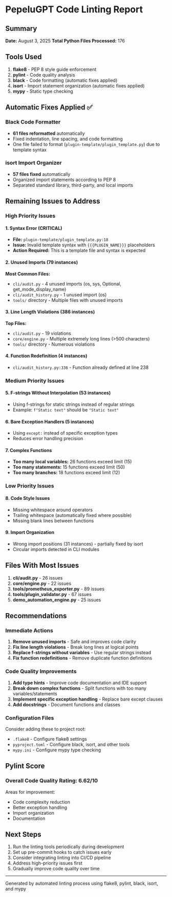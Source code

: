 # PepeluGPT Code Linting Report

## Summary

**Date:** August 3, 2025
**Total Python Files Processed:** 176

## Tools Used

1. **flake8** - PEP 8 style guide enforcement
2. **pylint** - Code quality analysis  
3. **black** - Code formatting (automatic fixes applied)
4. **isort** - Import statement organization (automatic fixes applied)
5. **mypy** - Static type checking

## Automatic Fixes Applied ✅

### Black Code Formatter

- **61 files reformatted** automatically
- Fixed indentation, line spacing, and code formatting
- One file failed to format (`plugin-template/plugin_template.py`) due to template syntax

### isort Import Organizer

- **57 files fixed** automatically
- Organized import statements according to PEP 8
- Separated standard library, third-party, and local imports

## Remaining Issues to Address

### High Priority Issues

#### 1. Syntax Error (CRITICAL)

- **File:** `plugin-template/plugin_template.py:18`
- **Issue:** Invalid template syntax with `{{{PLUGIN_NAME}}}` placeholders
- **Action Required:** This is a template file and syntax is expected

#### 2. Unused Imports (79 instances)

**Most Common Files:**

- `cli/audit.py` - 4 unused imports (os, sys, Optional, get_mode_display_name)  
- `cli/audit_history.py` - 1 unused import (os)
- `tools/` directory - Multiple files with unused imports

#### 3. Line Length Violations (386 instances)

**Top Files:**

- `cli/audit.py` - 19 violations
- `core/engine.py` - Multiple extremely long lines (>500 characters)
- `tools/` directory - Numerous violations

#### 4. Function Redefinition (4 instances)

- `cli/audit_history.py:336` - Function already defined at line 238

### Medium Priority Issues

#### 5. F-strings Without Interpolation (53 instances)

- Using f-strings for static strings instead of regular strings
- Example: `f"Static text"` should be `"Static text"`

#### 6. Bare Exception Handlers (5 instances)

- Using `except:` instead of specific exception types
- Reduces error handling precision

#### 7. Complex Functions

- **Too many local variables:** 26 functions exceed limit (15)
- **Too many statements:** 15 functions exceed limit (50)
- **Too many branches:** 18 functions exceed limit (12)

### Low Priority Issues

#### 8. Code Style Issues

- Missing whitespace around operators
- Trailing whitespace (automatically fixed where possible)
- Missing blank lines between functions

#### 9. Import Organization

- Wrong import positions (31 instances) - partially fixed by isort
- Circular imports detected in CLI modules

## Files With Most Issues

1. **cli/audit.py** - 26 issues
2. **core/engine.py** - 22 issues  
3. **tools/prometheus_exporter.py** - 89 issues
4. **tools/plugin_validator.py** - 67 issues
5. **demo_automation_engine.py** - 25 issues

## Recommendations

### Immediate Actions

1. **Remove unused imports** - Safe and improves code clarity
2. **Fix line length violations** - Break long lines at logical points
3. **Replace f-strings without variables** - Use regular strings instead
4. **Fix function redefinitions** - Remove duplicate function definitions

### Code Quality Improvements

1. **Add type hints** - Improve code documentation and IDE support
2. **Break down complex functions** - Split functions with too many variables/statements
3. **Implement specific exception handling** - Replace bare except clauses
4. **Add docstrings** - Document functions and classes

### Configuration Files

Consider adding these to project root:

- `.flake8` - Configure flake8 settings
- `pyproject.toml` - Configure black, isort, and other tools
- `mypy.ini` - Configure mypy type checking

## Pylint Score

### Overall Code Quality Rating: 6.62/10

Areas for improvement:

- Code complexity reduction
- Better exception handling  
- Import organization
- Documentation

## Next Steps

1. Run the linting tools periodically during development
2. Set up pre-commit hooks to catch issues early
3. Consider integrating linting into CI/CD pipeline
4. Address high-priority issues first
5. Gradually improve code quality over time

---

Generated by automated linting process using flake8, pylint, black, isort, and mypy
